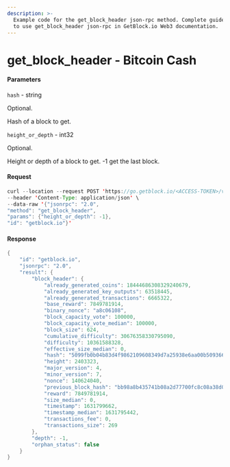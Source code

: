 ```yaml
---
description: >-
  Example code for the get_block_header json-rpc method. Сomplete guide on how
  to use get_block_header json-rpc in GetBlock.io Web3 documentation.
---
```


# get\_block\_header - Bitcoin Cash

#### Parameters

`hash` - string

Optional.

Hash of a block to get.

`height_or_depth` - int32

Optional.

Height or depth of a block to get. -1 get the last block.

#### Request

```java
curl --location --request POST 'https://go.getblock.io/<ACCESS-TOKEN>/v1/mainnet/' \
--header 'Content-Type: application/json' \ 
--data-raw '{"jsonrpc": "2.0",
"method": "get_block_header",
"params": {"height_or_depth": -1},
"id": "getblock.io"}'
```

#### Response

```java
{
    "id": "getblock.io",
    "jsonrpc": "2.0",
    "result": {
        "block_header": {
            "already_generated_coins": 18444686308329240679,
            "already_generated_key_outputs": 63518445,
            "already_generated_transactions": 6665322,
            "base_reward": 7849781914,
            "binary_nonce": "a8c06108",
            "block_capacity_vote": 100000,
            "block_capacity_vote_median": 100000,
            "block_size": 624,
            "cumulative_difficulty": 30676358330795090,
            "difficulty": 10361588328,
            "effective_size_median": 0,
            "hash": "5099fb0b04b83d4f9862109608349d7a25938e6aa00b509366848589fe69917a",
            "height": 2403323,
            "major_version": 4,
            "minor_version": 7,
            "nonce": 140624040,
            "previous_block_hash": "bb98a8b435741b08a2d77700fc8c08a38d019f00bda4ccf96bee73965bac59ec",
            "reward": 7849781914,
            "size_median": 0,
            "timestamp": 1631799662,
            "timestamp_median": 1631795442,
            "transactions_fee": 0,
            "transactions_size": 269
        },
        "depth": -1,
        "orphan_status": false
    }
}
```
